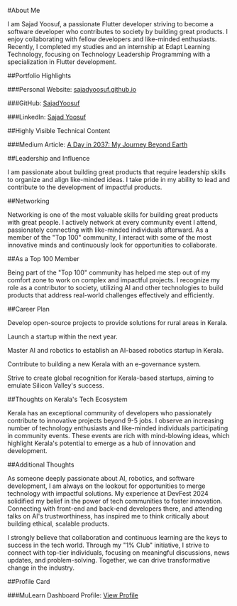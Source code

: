 #About Me

I am Sajad Yoosuf, a passionate Flutter developer striving to become a software developer who contributes to society by building great products. I enjoy collaborating with fellow developers and like-minded enthusiasts. Recently, I completed my studies and an internship at Edapt Learning Technology, focusing on Technology Leadership Programming with a specialization in Flutter development.

##Portfolio Highlights

###Personal Website: [sajadyoosuf.github.io](https://sajadyoosuf.github.io/)

###GitHub: [SajadYoosuf](https://github.com/SajadYoosuf)

###LinkedIn: [Sajad Yoosuf](https://www.linkedin.com/in/SajadYoosuf/)

##Highly Visible Technical Content

###Medium Article: [A Day in 2037: My Journey Beyond Earth](https://medium.com/@sajadyoosuf24/a-day-in-2037-my-journey-beyond-earth-27ed05044bb3)

##Leadership and Influence

I am passionate about building great products that require leadership skills to organize and align like-minded ideas. I take pride in my ability to lead and contribute to the development of impactful products.

##Networking

Networking is one of the most valuable skills for building great products with great people. I actively network at every community event I attend, passionately connecting with like-minded individuals afterward. As a member of the "Top 100" community, I interact with some of the most innovative minds and continuously look for opportunities to collaborate.

##As a Top 100 Member

Being part of the "Top 100" community has helped me step out of my comfort zone to work on complex and impactful projects. I recognize my role as a contributor to society, utilizing AI and other technologies to build products that address real-world challenges effectively and efficiently.

##Career Plan

Develop open-source projects to provide solutions for rural areas in Kerala.

Launch a startup within the next year.

Master AI and robotics to establish an AI-based robotics startup in Kerala.

Contribute to building a new Kerala with an e-governance system.

Strive to create global recognition for Kerala-based startups, aiming to emulate Silicon Valley's success.

##Thoughts on Kerala's Tech Ecosystem

Kerala has an exceptional community of developers who passionately contribute to innovative projects beyond 9-5 jobs. I observe an increasing number of technology enthusiasts and like-minded individuals participating in community events. These events are rich with mind-blowing ideas, which highlight Kerala's potential to emerge as a hub of innovation and development.

##Additional Thoughts

As someone deeply passionate about AI, robotics, and software development, I am always on the lookout for opportunities to merge technology with impactful solutions. My experience at DevFest 2024 solidified my belief in the power of tech communities to foster innovation. Connecting with front-end and back-end developers there, and attending talks on AI's trustworthiness, has inspired me to think critically about building ethical, scalable products.

I strongly believe that collaboration and continuous learning are the keys to success in the tech world. Through my "1% Club" initiative, I strive to connect with top-tier individuals, focusing on meaningful discussions, news updates, and problem-solving. Together, we can drive transformative change in the industry.

##Profile Card

###MuLearn Dashboard Profile: [View Profile](https://app.mulearn.org/dashboard/profile)
